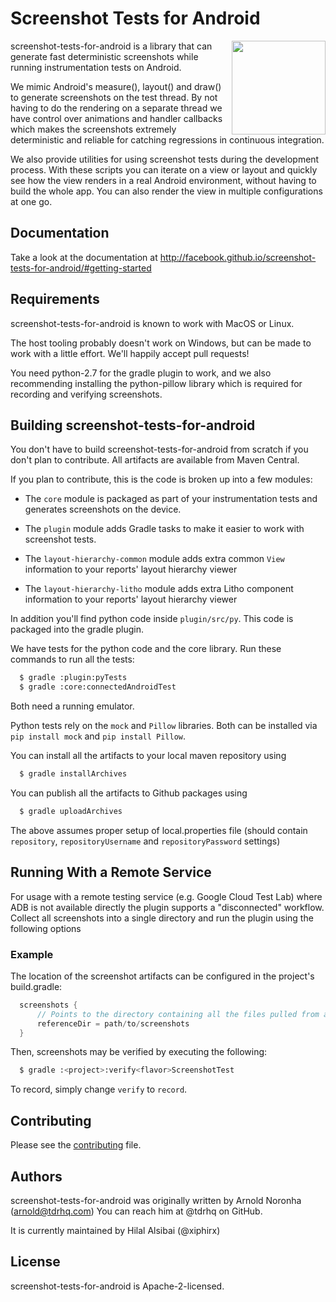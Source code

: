 # Screenshot Tests for Android

<img src="/.github/logo.png" width="150" align="right"/>

screenshot-tests-for-android is a library that can generate fast
deterministic screenshots while running instrumentation tests on
Android.

We mimic Android's measure(), layout() and draw() to generate screenshots
on the test thread. By not having to do the rendering on a separate
thread we have control over animations and handler callbacks which
makes the screenshots extremely deterministic and reliable for catching
regressions in continuous integration.

We also provide utilities for using screenshot tests during the development
process. With these scripts you can iterate on a view or layout and quickly
see how the view renders in a real Android environment, without having to
build the whole app. You can also render the view in multiple configurations
at one go.

## Documentation

Take a look at the documentation at http://facebook.github.io/screenshot-tests-for-android/#getting-started

## Requirements

screenshot-tests-for-android is known to work with MacOS or Linux.

The host tooling probably doesn't work on Windows, but can be made to
work with a little effort. We'll happily accept pull requests!

You need python-2.7 for the gradle plugin to work, and we also
recommending installing the python-pillow library which is required
for recording and verifying screenshots.

## Building screenshot-tests-for-android

You don't have to build screenshot-tests-for-android from scratch if
you don't plan to contribute. All artifacts are available from Maven
Central.

If you plan to contribute, this is the code is broken up into a few modules:

* The `core` module is packaged as part of your instrumentation tests
  and generates screenshots on the device.

* The `plugin` module adds Gradle tasks to make it easier to work
  with screenshot tests.

* The `layout-hierarchy-common` module adds extra common `View` information to your reports' layout hierarchy viewer

* The `layout-hierarchy-litho` module adds extra Litho component information to your reports' layout hierarchy viewer


In addition you'll find python code inside `plugin/src/py`. This code
is packaged into the gradle plugin.

We have tests for the python code and the core library. Run these
commands to run all the tests:

```bash
  $ gradle :plugin:pyTests
  $ gradle :core:connectedAndroidTest
```

Both need a running emulator. 

Python tests rely on the `mock` and `Pillow` libraries. Both can be installed via `pip install mock`
and `pip install Pillow`.

You can install all the artifacts to your local maven repository using

```bash
  $ gradle installArchives
```

You can publish all the artifacts to Github packages using

```bash
  $ gradle uploadArchives
```

The above assumes proper setup of local.properties file (should contain `repository`, 
`repositoryUsername` and `repositoryPassword` settings)

## Running With a Remote Service

For usage with a remote testing service (e.g. Google Cloud Test Lab) where ADB is not available directly the plugin supports a "disconnected" 
workflow.  Collect all screenshots into a single directory and run the plugin using the following options

### Example
The location of the screenshot artifacts can be configured in the project's build.gradle:
```groovy
  screenshots {
      // Points to the directory containing all the files pulled from a device
      referenceDir = path/to/screenshots
  }
```

Then, screenshots may be verified by executing the following:
```bash
  $ gradle :<project>:verify<flavor>ScreenshotTest
```

To record, simply change `verify` to `record`.

## Contributing

Please see the [contributing](.github/CONTRIBUTING.md) file.

## Authors

screenshot-tests-for-android was originally written by Arnold Noronha (arnold@tdrhq.com)
You can reach him at @tdrhq on GitHub.

It is currently maintained by Hilal Alsibai (@xiphirx)

## License

screenshot-tests-for-android is Apache-2-licensed.
